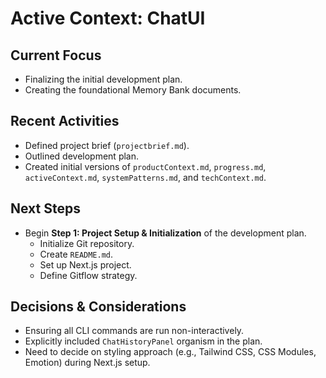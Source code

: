 # Active Context: ChatUI

## Current Focus
- Finalizing the initial development plan.
- Creating the foundational Memory Bank documents.

## Recent Activities
- Defined project brief (`projectbrief.md`).
- Outlined development plan.
- Created initial versions of `productContext.md`, `progress.md`, `activeContext.md`, `systemPatterns.md`, and `techContext.md`.

## Next Steps
- Begin **Step 1: Project Setup & Initialization** of the development plan.
    - Initialize Git repository.
    - Create `README.md`.
    - Set up Next.js project.
    - Define Gitflow strategy.

## Decisions & Considerations
- Ensuring all CLI commands are run non-interactively.
- Explicitly included `ChatHistoryPanel` organism in the plan.
- Need to decide on styling approach (e.g., Tailwind CSS, CSS Modules, Emotion) during Next.js setup. 